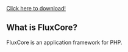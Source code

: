 <div id="download">
	<a class="button" href="#">Click here to download!</a>
</div>

What is FluxCore?
-----------------

FluxCore is an application framework for PHP.